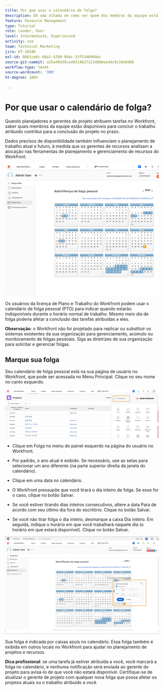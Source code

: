 ```yaml
---
title: Por que usar o calendário de folga?
description: Dê uma olhada em como ver quem dos membros da equipe está disponível para concluir o trabalho atribuído e quem não está.
feature: Resource Management
type: Tutorial
role: Leader, User
level: Intermediate, Experienced
activity: use
team: Technical Marketing
jira: KT-10186
exl-id: 00b1ce6c-80a1-47b0-9b4c-33f5348994ec
source-git-commit: a25a49e59ca483246271214886ea4dc9c10e8d66
workflow-type: tm+mt
source-wordcount: '389'
ht-degree: 100%

---
```


# Por que usar o calendário de folga?

Quando planejadores e gerentes de projeto atribuem tarefas no Workfront, saber quais membros da equipe estão disponíveis para concluir o trabalho atribuído contribui para a conclusão do projeto no prazo.

Dados precisos de disponibilidade também influenciam o planejamento de trabalho atual e futuro, à medida que os gerentes de recursos analisam a alocação nas ferramentas de planejamento e gerenciamento de recursos do Workfront.

![calendário de folgas](assets/pto_01.png)

Os usuários da licença de Plano e Trabalho do Workfront podem usar o calendário de folga pessoal (PTO) para indicar quando estarão indisponíveis durante o horário normal de trabalho. Mesmo meio dia de folga poderia afetar a conclusão das tarefas atribuídas a eles.

**Observação**: o Workfront não foi projetado para replicar ou substituir os sistemas existentes da sua organização para gerenciamento, acúmulo ou monitoramento de folgas pessoais. Siga as diretrizes de sua organização para solicitar e gerenciar folgas.


## Marque sua folga

Seu calendário de folga pessoal está na sua página de usuário no Workfront, que pode ser acessada no Menu Principal. Clique no seu nome no canto esquerdo.

![nome de usuário no menu principal](assets/pto_02.png)

* Clique em Folga no menu do painel esquerdo na página do usuário no Workfront.

* Por padrão, o ano atual é exibido. Se necessário, use as setas para selecionar um ano diferente (na parte superior direita da janela do calendário).

* Clique em uma data no calendário.

* O Workfront pressupõe que você tirará o dia inteiro de folga. Se esse for o caso, clique no botão Salvar.

* Se você estiver tirando dias inteiros consecutivos, altere a data Para de acordo com seu último dia fora do escritório. Clique no botão Salvar.

* Se você não tirar folga o dia inteiro, desmarque a caixa Dia inteiro. Em seguida, indique o horário em que você trabalhará naquele dia (o horário em que estará disponível). Clique no botão Salvar.

![marcar folga no calendário pessoal](assets/pto_03.png)

Sua folga é indicada por caixas azuis no calendário. Essa folga também é exibida em outros locais no Workfront para ajudar no planejamento de projetos e recursos.

**Dica profissional**: se uma tarefa já estiver atribuída a você, você marcará a folga no calendário, e nenhuma notificação será enviada ao gerente do projeto para avisá-lo de que você não estará disponível. Certifique-se de atualizar o gerente de projeto com qualquer nova folga que possa afetar os projetos atuais ou o trabalho atribuído a você.
